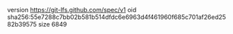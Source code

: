 version https://git-lfs.github.com/spec/v1
oid sha256:55e7288c7bb02b581b514dfdc6e6963d4f461960f685c701af26ed2582b39575
size 6849

